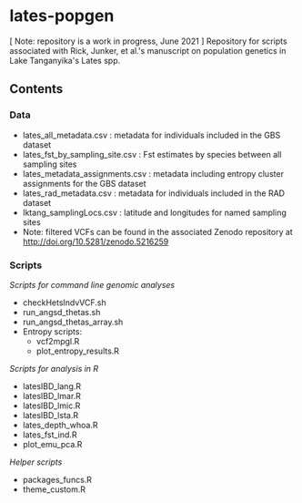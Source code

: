 # lates-popgen
[ Note: repository is a work in progress, June 2021 ] Repository for scripts associated with Rick, Junker, et al.'s manuscript on population genetics in Lake Tanganyika's Lates spp.

## Contents
### Data
- lates\_all\_metadata.csv : metadata for individuals included in the GBS dataset
- lates\_fst\_by\_sampling\_site.csv : Fst estimates by species between all sampling sites
- lates\_metadata\_assignments.csv : metadata including entropy cluster assignments for the GBS dataset
- lates\_rad\_metadata.csv : metadata for individuals included in the RAD dataset
- lktang\_samplingLocs.csv : latitude and longitudes for named sampling sites
- Note: filtered VCFs can be found in the associated Zenodo repository at http://doi.org/10.5281/zenodo.5216259

### Scripts

*Scripts for command line genomic analyses*
- checkHetsIndvVCF.sh
- run_angsd_thetas.sh
- run_angsd_thetas_array.sh
- Entropy scripts:
  - vcf2mpgl.R
  - plot_entropy_results.R

*Scripts for analysis in R*
- latesIBD_lang.R
- latesIBD_lmar.R
- latesIBD_lmic.R
- latesIBD_lsta.R
- lates_depth_whoa.R
- lates_fst_ind.R
- plot_emu_pca.R

*Helper scripts*
- packages_funcs.R
- theme_custom.R
